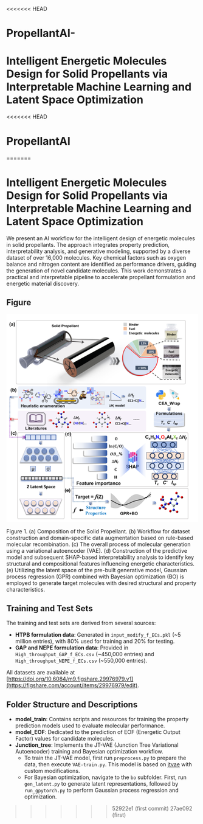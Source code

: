<<<<<<< HEAD
# PropellantAI-
Intelligent Energetic Molecules Design for Solid Propellants via Interpretable Machine Learning and Latent Space Optimization
=======
<<<<<<< HEAD
# PropellantAI
=======
# Intelligent Energetic Molecules Design for Solid Propellants via Interpretable Machine Learning and Latent Space Optimization

We present an AI workflow for the intelligent design of energetic molecules in solid propellants. The approach integrates property prediction, interpretability analysis, and generative modeling, supported by a diverse dataset of over 16,000 molecules. Key chemical factors such as oxygen balance and nitrogen content are identified as performance drivers, guiding the generation of novel candidate molecules. This work demonstrates a practical and interpretable pipeline to accelerate propellant formulation and energetic material discovery.
## Figure
<p align="center">
    <img src="Figure1-1.png" alt="Figure 1">
</p>

Figure 1. (a) Composition of the Solid Propellant. (b) Workflow for dataset construction and domain-specific data augmentation based on rule-based molecular recombination. (c) The overall process of molecular generation using a variational autoencoder (VAE). (d) Construction of the predictive model and subsequent SHAP-based interpretability analysis to identify key structural and compositional features influencing energetic characteristics. (e) Utilizing the latent space of the pre-built generative model, Gaussian process regression (GPR) combined with Bayesian optimization (BO) is employed to generate target molecules with desired structural and property characteristics.

## Training and Test Sets
The training and test sets are derived from several sources:

- **HTPB formulation data**: Generated in `input_modify_f_ECs.pkl` (~5 million entries), with 80% used for training and 20% for testing.
- **GAP and NEPE formulation data**: Provided in `High_throughput_GAP_f_ECs.csv` (~450,000 entries) and `High_throughput_NEPE_f_ECs.csv` (~550,000 entries).

All datasets are available at [https://doi.org/10.6084/m9.figshare.29976979.v1](https://figshare.com/account/items/29976979/edit).

## Folder Structure and Descriptions

- **model_train**: Contains scripts and resources for training the property prediction models used to evaluate molecular performance.
- **model_EOF**: Dedicated to the prediction of EOF (Energetic Output Factor) values for candidate molecules.
- **Junction_tree**: Implements the JT-VAE (Junction Tree Variational Autoencoder) training and Bayesian optimization workflow.  
    - To train the JT-VAE model, first run `preprocess.py` to prepare the data, then execute `VAE-train.py`. This model is based on [jtvae](https://github.com/kamikaze0923/jtvae) with custom modifications.
    - For Bayesian optimization, navigate to the `bo` subfolder. First, run `gen_latent.py` to generate latent representations, followed by `run_gpytorch.py` to perform Gaussian process regression and optimization.
>>>>>>> 52922e1 (first commit)
>>>>>>> 27ae092 (first)
